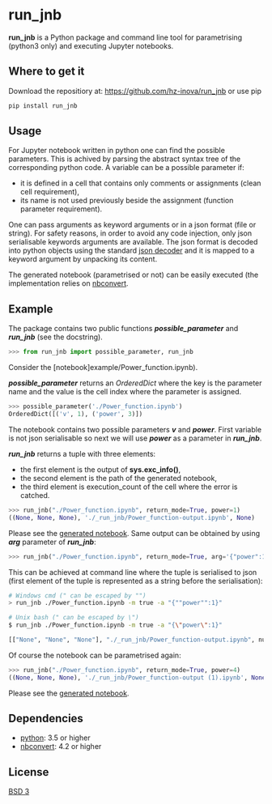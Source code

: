 # run_jnb
**run_jnb** is a Python package and command line tool for parametrising (python3 only) and executing Jupyter notebooks.

## Where to get it
Download the repositiory at: https://github.com/hz-inova/run_jnb or use pip
```bash
pip install run_jnb
```

## Usage
For Jupyter notebook written in python one can find the possible parameters. This is achived by parsing the abstract syntax tree of the corresponding python code. A variable can be a possible parameter if:
- it is defined in a cell that contains only comments or assignments (clean cell requirement),
- its name is not used previously beside the assignment (function parameter requirement).

One can pass arguments as keyword arguments or in a json format (file or string). For safety reasons, in order to avoid any code injection, only json serialisable keywords arguments are available. The json format is decoded into python objects using the standard [json decoder](https://docs.python.org/3.6/library/json.html#json.JSONDecoder) and it is mapped to a keyword argument by unpacking its content.

The generated notebook (parametrised or not) can be easily executed (the implementation relies on [nbconvert](http://nbconvert.readthedocs.io/en/latest/execute_api.html).

## Example
The package contains two public functions ***possible_parameter*** and ***run_jnb*** (see the docstring).

```python
>>> from run_jnb import possible_parameter, run_jnb
```
Consider the [notebook]example/Power_function.ipynb).

***possible_parameter*** returns an *OrderedDict* where the key is the parameter name and the value is the cell index where the parameter is assigned.

```python
>>> possible_parameter('./Power_function.ipynb')
OrderedDict([('v', 1), ('power', 3)])
```
The notebook contains two possible parameters ***v*** and ***power***. First variable is not json serialisable so next we will use ***power*** as a parameter in ***run_jnb***.

***run_jnb*** returns a tuple with three elements:
- the first element is the output of **sys.exc_info()**, 
- the second element is the path of the generated notebook,
- the third element is execution_count of the cell where the error is catched.

```python
>>> run_jnb("./Power_function.ipynb", return_mode=True, power=1)
((None, None, None), './_run_jnb/Power_function-output.ipynb', None)
```
Please see the [generated notebook](example/_run_jnb/Power_function-output.ipynb). Same output can be obtained by using ***arg*** parameter of ***run_jnb***:
```python
>>> run_jnb("./Power_function.ipynb", return_mode=True, arg='{"power":1}')
```
This can be achieved at command line where the tuple is serialised to json (first element of the tuple is represented as a string before the serialisation):
```sh
# Windows cmd (" can be escaped by "") 
> run_jnb ./Power_function.ipynb -m true -a "{""power"":1}"

# Unix bash (" can be escaped by \")
$ run_jnb ./Power_function.ipynb -m true -a "{\"power\":1}"

[["None", "None", "None"], "./_run_jnb/Power_function-output.ipynb", null]
```

Of course the notebook can be parametrised again:
```python
>>> run_jnb("./Power_function.ipynb", return_mode=True, power=4)
((None, None, None), './_run_jnb/Power_function-output (1).ipynb', None)
```
Please see the [generated notebook](example/_run_jnb/Power_function-output%20(1).ipynb).

## Dependencies
- [python](https://www.python.org): 3.5 or higher
- [nbconvert](http://nbconvert.readthedocs.io): 4.2 or higher

## License
[BSD 3](LICENSE)
